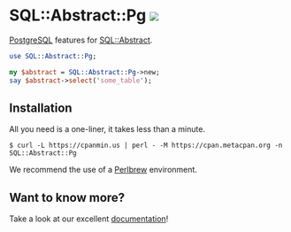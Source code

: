 
# SQL::Abstract::Pg [![](https://github.com/mojolicious/sql-abstract-pg/workflows/linux/badge.svg)](https://github.com/mojolicious/sql-abstract-pg/actions)

  [PostgreSQL](https://www.postgresql.org) features for [SQL::Abstract](https://metacpan.org/pod/SQL::Abstract).

```perl
use SQL::Abstract::Pg;

my $abstract = SQL::Abstract::Pg->new;
say $abstract->select('some_table');
```

## Installation

  All you need is a one-liner, it takes less than a minute.

    $ curl -L https://cpanmin.us | perl - -M https://cpan.metacpan.org -n SQL::Abstract::Pg

  We recommend the use of a [Perlbrew](http://perlbrew.pl) environment.

## Want to know more?

  Take a look at our excellent [documentation](https://mojolicious.org/perldoc/SQL/Abstract/Pg)!
